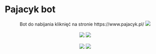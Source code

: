 # Pajacyk bot
<p align="center">
    Bot do nabijania kliknięć na stronie https://www.pajacyk.pl/
    <img src="https://i.imgur.com/DwVIgrh.gif"><br><br>
    <img src="https://cdn.kurwa.club/files/I9Y6Q.png">
    <img src="https://i.imgur.com/DwVIgrh.gif"><br><br>
    <img src="https://cdn.kurwa.club/files/rpQ9f.png">
    <img src="https://i.imgur.com/DwVIgrh.gif">
</p>
